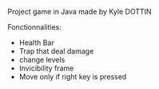 Project game in Java made by Kyle DOTTIN

Fonctionnalities:
- Health Bar
- Trap that deal damage
- change levels
- Invicibility frame
- Move only if right key is pressed
